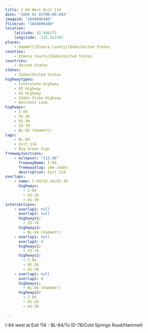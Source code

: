 ```yaml
---
title: I-84 West Exit 114
date: "2005-01-01T00:00:00Z"
imageid: "1849896480"
flickrid: "1849896480"
location:
    latitude: 42.946172
    longitude: -115.422387
places:
    - Hammett|Elmore County|Idaho|United States
counties:
    - Elmore County|Idaho|United States
countries:
    - United States
states:
    - Idaho|United States
highwaytypes:
    - Interstate Highway
    - US Highway
    - US Highway
    - Idaho State Highway
    - Business Loop
highways:
    - I-84
    - US-26
    - US-30
    - ID-78
    - BL-84 (Hammett)
tags:
    - BL-84
    - Exit 114
    - Big Green Sign
freewayJunctions:
    - milepost: "113.86"
      freewayName: I-84
      freewaySlug: i84-idaho
      description: Exit 114
overlaps:
    - name: I-84/US-26/US-30
      highways:
        - I-84
        - US-26
        - US-30
intersections:
    - overlap1: null
      overlap2: null
      highways1:
        - ID-78
      highways2:
        - BL-84 (Hammett)
    - overlap1: null
      overlap2: 4
      highways1:
        - ID-78
      highways2:
        - I-84
        - US-26
        - US-30
    - overlap1: null
      overlap2: 4
      highways1:
        - BL-84 (Hammett)
      highways2:
        - I-84
        - US-26
        - US-30

---
```

I-84 west at Exit 114 - BL-84/To ID-78/Cold Springs Road/Hammett